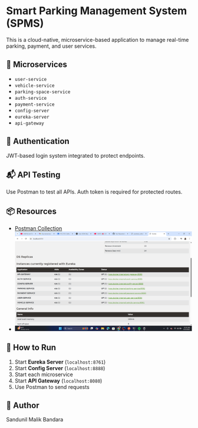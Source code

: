 # Smart Parking Management System (SPMS)

This is a cloud-native, microservice-based application to manage real-time parking, payment, and user services.

## 📁 Microservices
- `user-service`
- `vehicle-service`
- `parking-space-service`
- `auth-service`
- `payment-service`
- `config-server`
- `eureka-server`
- `api-gateway`

## 🔐 Authentication
JWT-based login system integrated to protect endpoints.

## 📬 API Testing
Use Postman to test all APIs. Auth token is required for protected routes.

## 📦 Resources
- [Postman Collection](./postman_collection.json)
- ![Eureka Dashboard](./docs/screenshots/eureka_dashboard.png)

## 🚀 How to Run
1. Start **Eureka Server** (`localhost:8761`)
2. Start **Config Server** (`localhost:8888`)
3. Start each microservice
4. Start **API Gateway** (`localhost:8080`)
5. Use Postman to send requests

## 📝 Author
Sandunil Malik Bandara
